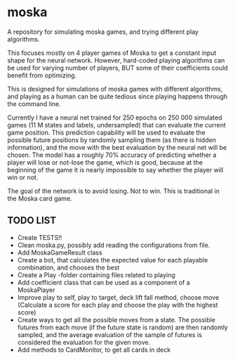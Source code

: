 # moska
A repository for simulating moska games, and trying different play algorithms.

This focuses mostly on 4 player games of Moska to get a constant input shape for the neural network. However, hard-coded playing algorithms can be used for varying number of players, BUT some of their coefficients could benefit from optimizing.

This is designed for simulations of moska games with different algorithms, and playing as a human can be quite tedious since playing happens through the command line.

Currently I have a neural net trained for 250 epochs on 250 000 simulated games (11 M states and labels, undersampled) that can evaluate the current game position. This prediction capability will be used to evaluate the possible future positions by randomly sampling them (as there is hidden information), and the move with the best evaluation by the neural net will be chosen. The model has a roughly 70% accuracy of predicting whether a player will lose or not-lose the game, which is good, because at the beginning of the game it is nearly impossible to say whether the player will win or not.

The goal of the network is to avoid losing. Not to win. This is traditional in the Moska card game.

## TODO LIST
- Create TESTS!!
- Clean moska.py, possibly add reading the configurations from file.
- Add MoskaGameResult class
- Create a bot, that calculates the expected value for each playable combination, and chooses the best
- Create a Play -folder containing files related to playing
- Add coefficient class that can be used as a component of a MoskaPlayer
- Improve play to self, play to target, deck lift fall method, choose move (Calculate a score for each play and choose the play with the highest score)
- Create ways to get all the possible moves from a state. The possible futures from each move (if the future state is random) are then randomly sampled, and the average evaluation of the sample of futures is considered the evaluation for the given move.
- Add methods to CardMonitor, to get all cards in deck

